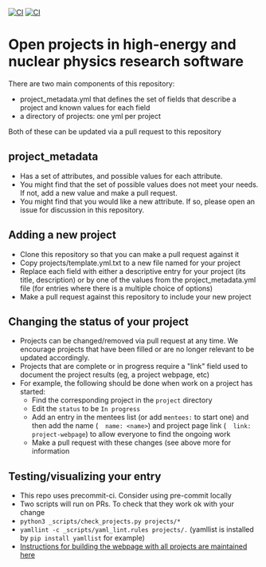 [![CI](https://github.com/research-software-collaborations/project_database/actions/workflows/check_projects.yml/badge.svg)](https://github.com/research-software-collaborations/project_database/actions/workflows/check_projects.yml)
[![CI](https://github.com/research-software-collaborations/project_database/actions/workflows/yaml_checker.yml/badge.svg)](https://github.com/research-software-collaborations/project_database/actions/workflows/yaml_checker.yml)

# Open projects in high-energy and nuclear physics research software

There are two main components of this repository:
- project_metadata.yml that defines the set of fields that describe a project and known values for each field
- a directory of projects: one yml per project

Both of these can be updated via a pull request to this repository

## project_metadata
- Has a set of attributes, and possible values for each attribute.
- You might find that the set of possible values does not meet your needs. If not, add a new value and make a pull request.
- You might find that you would like a new attribute. If so, please open an issue for discussion in this repository.

## Adding a new project
- Clone this repository so that you can make a pull request against it
- Copy projects/template.yml.txt to a new file named for your project
- Replace each field with either a descriptive entry for your project (its title, description) or by one of the values from the project_metadata.yml file
(for entries where there is a multiple choice of options)
- Make a pull request against this repository to include your new project

## Changing the status of your project
- Projects can be changed/removed via pull request at any time. We encourage projects that have been filled or are no
longer relevant to be updated accordingly.
- Projects that are complete or in progress require a "link" field used to document the project results (eg, a project webpage, etc)
- For example, the following should be done when work on a project has started:
  - Find the corresponding project in the ```project``` directory
  - Edit the ```status``` to be ```In progress```
  - Add an entry in the mentees list (or add ```mentees:``` to start one) and then add the name (```  name: <name>```) and project page
    link  (```  link: project-webpage```) to allow everyone to find the ongoing work
  - Make a pull request with these changes (see above more for information

## Testing/visualizing your entry
- This repo uses precommit-ci. Consider using pre-commit locally
- Two scripts will run on PRs. To check that they work ok with your change
-  ```python3 _scripts/check_projects.py projects/*```
-  ```yamllint -c _scripts/yaml_lint.rules projects/.``` (yamllist is installed by ```pip install yamllist``` for example)
- [Instructions for building the webpage with all projects are maintained here](https://github.com/research-software-collaborations/research-software-collaborations.github.io/blob/master/README.md#testing-a-new-project-or-other-development-in-the-project_database-repo)

